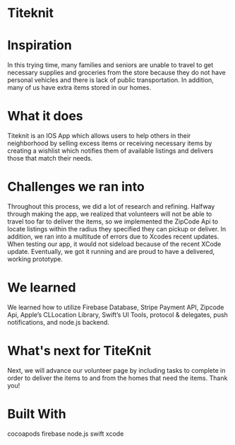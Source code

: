 # Titeknit

# Inspiration
In this trying time, many families and seniors are unable to travel to get necessary supplies and groceries from the store because they do not have personal vehicles and there is lack of public transportation. In addition, many of us have extra items stored in our homes.

# What it does
Titeknit is an IOS App which allows users to help others in their neighborhood by selling excess items or receiving necessary items by creating a wishlist which notifies them of available listings and delivers those that match their needs.

# Challenges we ran into
Throughout this process, we did a lot of research and refining. Halfway through making the app, we realized that volunteers will not be able to travel too far to deliver the items, so we implemented the ZipCode Api to locate listings within the radius they specified they can pickup or deliver. In addition, we ran into a multitude of errors due to Xcodes recent updates. When testing our app, it would not sideload because of the recent XCode update. Eventually, we got it running and are proud to have a delivered, working prototype.

# We learned
We learned how to utilize Firebase Database, Stripe Payment API, Zipcode Api, Apple’s CLLocation Library, Swift’s UI Tools, protocol & delegates, push notifications, and node.js backend.

# What's next for TiteKnit
Next, we will advance our volunteer page by including tasks to complete in order to deliver the items to and from the homes that need the items. Thank you!

# Built With
cocoapods
firebase
node.js
swift
xcode
